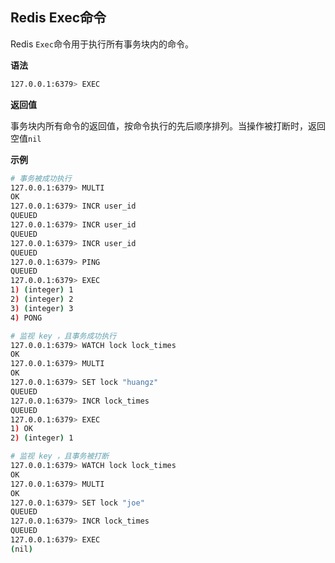## Redis Exec命令

Redis `Exec`命令用于执行所有事务块内的命令。

**语法**

```bash
127.0.0.1:6379> EXEC
```

**返回值**

事务块内所有命令的返回值，按命令执行的先后顺序排列。当操作被打断时，返回空值`nil`

**示例**

```bash
# 事务被成功执行
127.0.0.1:6379> MULTI
OK
127.0.0.1:6379> INCR user_id
QUEUED
127.0.0.1:6379> INCR user_id
QUEUED
127.0.0.1:6379> INCR user_id
QUEUED
127.0.0.1:6379> PING
QUEUED
127.0.0.1:6379> EXEC
1) (integer) 1
2) (integer) 2
3) (integer) 3
4) PONG

# 监视 key ，且事务成功执行
127.0.0.1:6379> WATCH lock lock_times
OK
127.0.0.1:6379> MULTI
OK
127.0.0.1:6379> SET lock "huangz"
QUEUED
127.0.0.1:6379> INCR lock_times
QUEUED
127.0.0.1:6379> EXEC
1) OK
2) (integer) 1

# 监视 key ，且事务被打断
127.0.0.1:6379> WATCH lock lock_times
OK
127.0.0.1:6379> MULTI
OK
127.0.0.1:6379> SET lock "joe"
QUEUED
127.0.0.1:6379> INCR lock_times
QUEUED
127.0.0.1:6379> EXEC
(nil)
```

